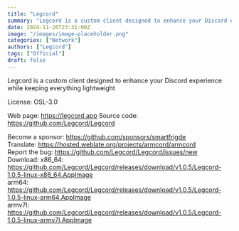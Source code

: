 ```yaml
---
title: "Legcord"
summary: "Legcord is a custom client designed to enhance your Discord experience while keeping everything lightweight"
date: 2024-11-26T23:31:00Z
image: "/images/image-placeholder.png"
categories: ["Network"]
authors: ["Legcord"]
tags: ["Official"]
draft: false
---
```


Legcord is a custom client designed to enhance your Discord experience while keeping everything lightweight

License: OSL-3.0

Web page: <https://legcord.app>
Source code: <https://github.com/Legcord/Legcord>

Become a sponsor: <https://github.com/sponsors/smartfrigde>  
Translate: <https://hosted.weblate.org/projects/armcord/armcord>  
Report the bug: <https://github.com/Legcord/Legcord/issues/new>  
Download: x86_64: <https://github.com/Legcord/Legcord/releases/download/v1.0.5/Legcord-1.0.5-linux-x86_64.AppImage>  
          arm64: <https://github.com/Legcord/Legcord/releases/download/v1.0.5/Legcord-1.0.5-linux-arm64.AppImage>  
          armv7l: <https://github.com/Legcord/Legcord/releases/download/v1.0.5/Legcord-1.0.5-linux-armv7l.AppImage>  
